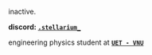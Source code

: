 inactive.

**discord: [`.stellarium_`](https://discord.com/users/340908768307183626)**

engineering physics student at [**`UET - VNU`**](https://en.uet.edu.vn/)
